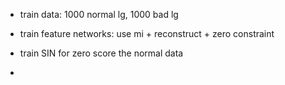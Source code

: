 - train data: 1000 normal lg, 1000 bad lg
- train feature networks: use mi + reconstruct + zero constraint
- train SIN for zero score the normal data

- 